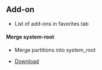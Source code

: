 ## Add-on

- List of add-ons in favorites tab 

#### Merge system-root

- Merge partitions into system_root

- [Download](https://github.com/Zenlua/Tool-Tree/releases/download/V1/Merge-System.add)
